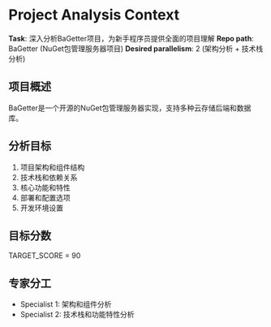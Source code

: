 # Project Analysis Context

**Task**: 深入分析BaGetter项目，为新手程序员提供全面的项目理解
**Repo path**: BaGetter (NuGet包管理服务器项目)
**Desired parallelism**: 2 (架构分析 + 技术栈分析)

## 项目概述
BaGetter是一个开源的NuGet包管理服务器实现，支持多种云存储后端和数据库。

## 分析目标
1. 项目架构和组件结构
2. 技术栈和依赖关系
3. 核心功能和特性
4. 部署和配置选项
5. 开发环境设置

## 目标分数
TARGET_SCORE = 90

## 专家分工
- Specialist 1: 架构和组件分析
- Specialist 2: 技术栈和功能特性分析